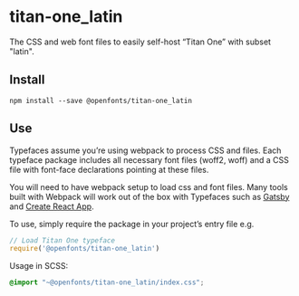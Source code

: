 
# titan-one_latin

The CSS and web font files to easily self-host “Titan One” with subset "latin".

## Install

`npm install --save @openfonts/titan-one_latin`

## Use

Typefaces assume you’re using webpack to process CSS and files. Each typeface
package includes all necessary font files (woff2, woff) and a CSS file with
font-face declarations pointing at these files.

You will need to have webpack setup to load css and font files. Many tools built
with Webpack will work out of the box with Typefaces such as [Gatsby](https://github.com/gatsbyjs/gatsby)
and [Create React App](https://github.com/facebookincubator/create-react-app).

To use, simply require the package in your project’s entry file e.g.

```javascript
// Load Titan One typeface
require('@openfonts/titan-one_latin')
```

Usage in SCSS:
```scss
@import "~@openfonts/titan-one_latin/index.css";
```
